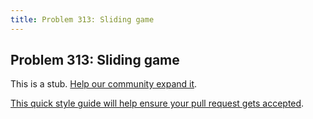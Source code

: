 ```yaml
---
title: Problem 313: Sliding game
---
```

## Problem 313: Sliding game

This is a stub. <a href='https://github.com/freecodecamp/guides/tree/master/src/pages/certifications/coding-interview-prep/project-euler/problem-313-sliding-game/index.md' target='_blank' rel='nofollow'>Help our community expand it</a>.

<a href='https://github.com/freecodecamp/guides/blob/master/README.md' target='_blank' rel='nofollow'>This quick style guide will help ensure your pull request gets accepted</a>.

<!-- The article goes here, in GitHub-flavored Markdown. Feel free to add YouTube videos, images, and CodePen/JSBin embeds  -->
